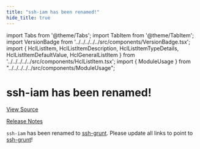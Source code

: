 ```yaml
---
title: "ssh-iam has been renamed!"
hide_title: true
---
```


import Tabs from '@theme/Tabs';
import TabItem from '@theme/TabItem';
import VersionBadge from '../../../../../src/components/VersionBadge.tsx';
import { HclListItem, HclListItemDescription, HclListItemTypeDetails, HclListItemDefaultValue, HclGeneralListItem } from '../../../../../src/components/HclListItem.tsx';
import { ModuleUsage } from "../../../../../src/components/ModuleUsage";

<VersionBadge repoTitle="Security Modules" version="0.68.3" lastModifiedVersion="0.13.0"/>

# ssh-iam has been renamed!

<a href="https://github.com/gruntwork-io/terraform-aws-security/tree/go-mod-cleanup/modules/ssh-iam" className="link-button" title="View the source code for this module in GitHub.">View Source</a>

<a href="https://github.com/gruntwork-io/terraform-aws-security/releases/tag/v0.13.0" className="link-button" title="Release notes for only versions which impacted this module.">Release Notes</a>

`ssh-iam` has been renamed to [ssh-grunt](https://github.com/gruntwork-io/terraform-aws-security/tree/go-mod-cleanup/modules/ssh-grunt). Please update all links to point to
[ssh-grunt](https://github.com/gruntwork-io/terraform-aws-security/tree/go-mod-cleanup/modules/ssh-grunt)!


<!-- ##DOCS-SOURCER-START
{
  "originalSources": [
    "https://github.com/gruntwork-io/terraform-aws-security/tree/go-mod-cleanup/modules/ssh-iam/readme.md",
    "https://github.com/gruntwork-io/terraform-aws-security/tree/go-mod-cleanup/modules/ssh-iam/variables.tf",
    "https://github.com/gruntwork-io/terraform-aws-security/tree/go-mod-cleanup/modules/ssh-iam/outputs.tf"
  ],
  "sourcePlugin": "module-catalog-api",
  "hash": "1c6d8e42fecdf8925b9cdeca44e7862f"
}
##DOCS-SOURCER-END -->
